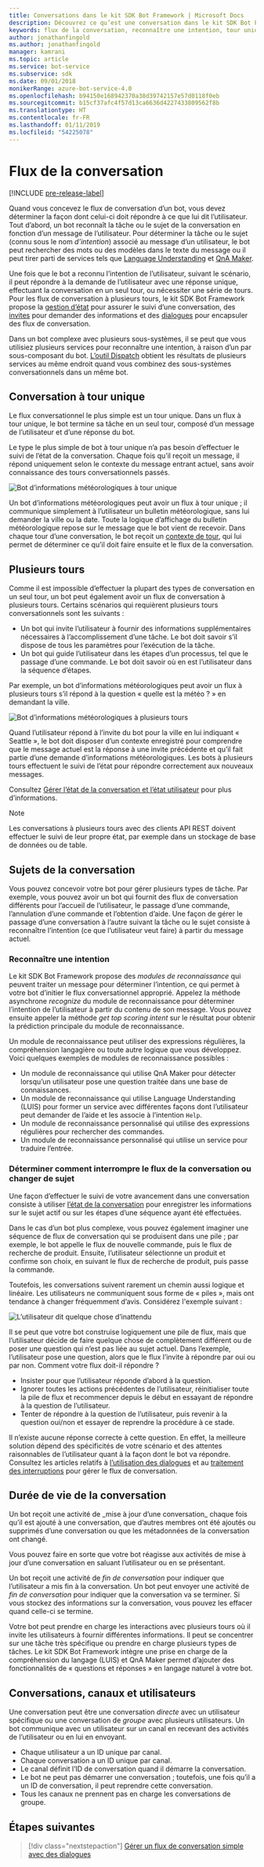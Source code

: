 ```yaml
---
title: Conversations dans le kit SDK Bot Framework | Microsoft Docs
description: Découvrez ce qu’est une conversation dans le kit SDK Bot Framework.
keywords: flux de la conversation, reconnaître une intention, tour unique, plusieurs tours, conversation de bot
author: jonathanfingold
ms.author: jonathanfingold
manager: kamrani
ms.topic: article
ms.service: bot-service
ms.subservice: sdk
ms.date: 09/01/2018
monikerRange: azure-bot-service-4.0
ms.openlocfilehash: b94150e168942370a38d39742157e57d0118f0eb
ms.sourcegitcommit: b15cf37afc4f57d13ca6636d4227433809562f8b
ms.translationtype: HT
ms.contentlocale: fr-FR
ms.lasthandoff: 01/11/2019
ms.locfileid: "54225078"
---
```

# <a name="conversation-flow"></a>Flux de la conversation
[!INCLUDE [pre-release-label](../includes/pre-release-label.md)]

Quand vous concevez le flux de conversation d’un bot, vous devez déterminer la façon dont celui-ci doit répondre à ce que lui dit l’utilisateur. Tout d’abord, un bot reconnaît la tâche ou le sujet de la conversation en fonction d’un message de l’utilisateur. Pour déterminer la tâche ou le sujet (connu sous le nom *d’intention*) associé au message d’un utilisateur, le bot peut rechercher des mots ou des modèles dans le texte du message ou il peut tirer parti de services tels que [Language Understanding](bot-builder-concept-luis.md) et [QnA Maker](https://docs.microsoft.com/en-us/azure/cognitive-services/qnamaker/overview/overview).

Une fois que le bot a reconnu l’intention de l’utilisateur, suivant le scénario, il peut répondre à la demande de l’utilisateur avec une réponse unique, effectuant la conversation en un seul tour, ou nécessiter une série de tours. Pour les flux de conversation à plusieurs tours, le kit SDK Bot Framework propose la [gestion d’état](./bot-builder-howto-v4-state.md) pour assurer le suivi d’une conversation, des [invites](bot-builder-prompts.md) pour demander des informations et des [dialogues](bot-builder-dialog-manage-conversation-flow.md) pour encapsuler des flux de conversation.

Dans un bot complexe avec plusieurs sous-systèmes, il se peut que vous utilisiez plusieurs services pour reconnaître une intention, à raison d’un par sous-composant du bot. [L’outil Dispatch](bot-builder-tutorial-dispatch.md) obtient les résultats de plusieurs services au même endroit quand vous combinez des sous-systèmes conversationnels dans un même bot.

<!-- 
A conversation identifies a series of activities sent between a bot and a user on a specific channel and represents an interaction between one or more bots and either a _direct_ conversation with a specific user or a _group_ conversation with multiple users.
A bot communicates with a user on a channel by receiving activities from, and sending activities to the user.

- Each user has an ID that is unique per channel.
- Each conversation has an ID that is unique per channel.
- The channel sets the conversation ID when it starts the conversation.
- The bot cannot start a conversation; however, once it has a conversation ID, it can resume that conversation.
- Not all channels support group conversations.
-->

## <a name="single-turn-conversation"></a>Conversation à tour unique

Le flux conversationnel le plus simple est un tour unique. Dans un flux à tour unique, le bot termine sa tâche en un seul tour, composé d’un message de l’utilisateur et d’une réponse du bot.

<!-- The following isn't always true, it's a generalization -->

Le type le plus simple de bot à tour unique n’a pas besoin d’effectuer le suivi de l’état de la conversation. Chaque fois qu’il reçoit un message, il répond uniquement selon le contexte du message entrant actuel, sans avoir connaissance des tours conversationnels passés.

![Bot d’informations météorologiques à tour unique](./media/concept-conversation/weather-single-turn.png)

Un bot d’informations météorologiques peut avoir un flux à tour unique ; il communique simplement à l’utilisateur un bulletin météorologique, sans lui demander la ville ou la date. Toute la logique d’affichage du bulletin météorologique repose sur le message que le bot vient de recevoir. Dans chaque tour d’une conversation, le bot reçoit un [contexte de tour](bot-builder-concept-activity-processing.md#turn-context), qui lui permet de déterminer ce qu’il doit faire ensuite et le flux de la conversation.

## <a name="multiple-turns"></a>Plusieurs tours

Comme il est impossible d’effectuer la plupart des types de conversation en un seul tour, un bot peut également avoir un flux de conversation à plusieurs tours. Certains scénarios qui requièrent plusieurs tours conversationnels sont les suivants :

* Un bot qui invite l’utilisateur à fournir des informations supplémentaires nécessaires à l’accomplissement d’une tâche. Le bot doit savoir s’il dispose de tous les paramètres pour l’exécution de la tâche.
* Un bot qui guide l’utilisateur dans les étapes d’un processus, tel que le passage d’une commande. Le bot doit savoir où en est l’utilisateur dans la séquence d’étapes.

Par exemple, un bot d’informations météorologiques peut avoir un flux à plusieurs tours s’il répond à la question « quelle est la météo ? » en demandant la ville.

![Bot d’informations météorologiques à plusieurs tours](./media/concept-conversation/weather-multi-turn.png)

Quand l’utilisateur répond à l’invite du bot pour la ville en lui indiquant « Seattle », le bot doit disposer d’un contexte enregistré pour comprendre que le message actuel est la réponse à une invite précédente et qu’il fait partie d’une demande d’informations météorologiques. Les bots à plusieurs tours effectuent le suivi de l’état pour répondre correctement aux nouveaux messages.

Consultez [Gérer l’état de la conversation et l’état utilisateur](bot-builder-howto-v4-state.md) pour plus d’informations.

> [!NOTE]
> Les conversations à plusieurs tours avec des clients API REST doivent effectuer le suivi de leur propre état, par exemple dans un stockage de base de données ou de table.

## <a name="conversation-topics"></a>Sujets de la conversation

Vous pouvez concevoir votre bot pour gérer plusieurs types de tâche. Par exemple, vous pouvez avoir un bot qui fournit des flux de conversation différents pour l’accueil de l’utilisateur, le passage d’une commande, l’annulation d’une commande et l’obtention d’aide. Une façon de gérer le passage d’une conversation à l’autre suivant la tâche ou le sujet consiste à reconnaître l’intention (ce que l’utilisateur veut faire) à partir du message actuel.

### <a name="recognize-intent"></a>Reconnaître une intention

Le kit SDK Bot Framework propose des _modules de reconnaissance_ qui peuvent traiter un message pour déterminer l’intention, ce qui permet à votre bot d’initier le flux conversationnel approprié. Appelez la méthode asynchrone _recognize_ du module de reconnaissance pour déterminer l’intention de l’utilisateur à partir du contenu de son message. Vous pouvez ensuite appeler la méthode _get top scoring intent_ sur le résultat pour obtenir la prédiction principale du module de reconnaissance.

Un module de reconnaissance peut utiliser des expressions régulières, la compréhension langagière ou toute autre logique que vous développez. Voici quelques exemples de modules de reconnaissance possibles :

* Un module de reconnaissance qui utilise QnA Maker pour détecter lorsqu’un utilisateur pose une question traitée dans une base de connaissances.
* Un module de reconnaissance qui utilise Language Understanding (LUIS) pour former un service avec différentes façons dont l’utilisateur peut demander de l’aide et les associe à l’intention `Help`.
* Un module de reconnaissance personnalisé qui utilise des expressions régulières pour rechercher des commandes.
* Un module de reconnaissance personnalisé qui utilise un service pour traduire l’entrée.

### <a name="consider-how-to-interrupt-conversation-flow-or-change-topics"></a>Déterminer comment interrompre le flux de la conversation ou changer de sujet

Une façon d’effectuer le suivi de votre avancement dans une conversation consiste à utiliser [l’état de la conversation](bot-builder-howto-v4-state.md) pour enregistrer les informations sur le sujet actif ou sur les étapes d’une séquence ayant été effectuées.

Dans le cas d’un bot plus complexe, vous pouvez également imaginer une séquence de flux de conversation qui se produisent dans une pile ; par exemple, le bot appelle le flux de nouvelle commande, puis le flux de recherche de produit. Ensuite, l’utilisateur sélectionne un produit et confirme son choix, en suivant le flux de recherche de produit, puis passe la commande.

Toutefois, les conversations suivent rarement un chemin aussi logique et linéaire. Les utilisateurs ne communiquent sous forme de « piles », mais ont tendance à changer fréquemment d’avis. Considérez l'exemple suivant :

![L’utilisateur dit quelque chose d’inattendu](./media/concept-conversation/interruption.png)

Il se peut que votre bot construise logiquement une pile de flux, mais que l’utilisateur décide de faire quelque chose de complètement différent ou de poser une question qui n’est pas liée au sujet actuel. Dans l’exemple, l’utilisateur pose une question, alors que le flux l’invite à répondre par oui ou par non. Comment votre flux doit-il répondre ?

* Insister pour que l’utilisateur réponde d’abord à la question.
* Ignorer toutes les actions précédentes de l’utilisateur, réinitialiser toute la pile de flux et recommencer depuis le début en essayant de répondre à la question de l’utilisateur.
* Tenter de répondre à la question de l’utilisateur, puis revenir à la question oui/non et essayer de reprendre la procédure à ce stade.

Il n’existe aucune réponse correcte à cette question. En effet, la meilleure solution dépend des spécificités de votre scénario et des attentes raisonnables de l’utilisateur quant à la façon dont le bot va répondre. Consultez les articles relatifs à [l’utilisation des dialogues](bot-builder-dialog-manage-conversation-flow.md) et au [traitement des interruptions](bot-builder-howto-handle-user-interrupt.md) pour gérer le flux de conversation.

## <a name="conversation-lifetime"></a>Durée de vie de la conversation

<!-- Note: these activities are dependent on whether the channel actually sends them. Also, we should add links --> Un bot reçoit une activité de _mise à jour d’une conversation_ chaque fois qu’il est ajouté à une conversation, que d’autres membres ont été ajoutés ou supprimés d’une conversation ou que les métadonnées de la conversation ont changé.
Vous pouvez faire en sorte que votre bot réagisse aux activités de mise à jour d’une conversation en saluant l’utilisateur ou en se présentant.

Un bot reçoit une activité de _fin de conversation_ pour indiquer que l’utilisateur a mis fin à la conversation. Un bot peut envoyer une activité de _fin de conversation_ pour indiquer que la conversation va se terminer.
Si vous stockez des informations sur la conversation, vous pouvez les effacer quand celle-ci se termine.

<!--  Types of conversations -->

Votre bot peut prendre en charge les interactions avec plusieurs tours où il invite les utilisateurs à fournir différentes informations. Il peut se concentrer sur une tâche très spécifique ou prendre en charge plusieurs types de tâches.
Le kit SDK Bot Framework intègre une prise en charge de la compréhension du langage (LUIS) et QnA Maker permet d’ajouter des fonctionnalités de « questions et réponses » en langage naturel à votre bot.

## <a name="conversations-channels-and-users"></a>Conversations, canaux et utilisateurs

Une conversation peut être une conversation _directe_ avec un utilisateur spécifique ou une conversation de _groupe_ avec plusieurs utilisateurs.
Un bot communique avec un utilisateur sur un canal en recevant des activités de l’utilisateur ou en lui en envoyant.

* Chaque utilisateur a un ID unique par canal.
* Chaque conversation a un ID unique par canal.
* Le canal définit l’ID de conversation quand il démarre la conversation.
* Le bot ne peut pas démarrer une conversation ; toutefois, une fois qu’il a un ID de conversation, il peut reprendre cette conversation.
* Tous les canaux ne prennent pas en charge les conversations de groupe.

## <a name="next-steps"></a>Étapes suivantes

> [!div class="nextstepaction"]
> [Gérer un flux de conversation simple avec des dialogues](bot-builder-dialog-manage-conversation-flow.md)

<!-- In addition, your bot can send activities back to the user, either _proactively_, in response to internal logic, or _reactively_, in response to an activity from the user or channel.-->
<!--TODO: Link to messaging how tos.-->
